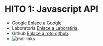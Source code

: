 # **HITO 1:** Javascript API

* Google  [Enlace a Google](https://www.google.com).
* Laboratoria  [Enlace a Laboratiria](https://www.laboratoria.la/).
* Github [Enlace a roto  github](https://github1.com/).
* ![md-links](https://github.com/Laboratoria/bootcamp/assets/12631491/fc6bc380-7824-4fab-ab8f-7ab53cd9d0e4)